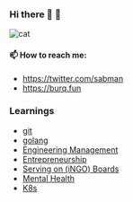 ### Hi there 👋 🧐

![cat](http://cataas.com/cat/gif)

#### 📫 How to reach me: 
 - https://twitter.com/sabman 
 - https://burq.fun


### Learnings

- [git](https://gist.github.com/sabman/8e140902ee057e286f504ea39b0487a7)
- [golang](https://gist.github.com/sabman/dc989ddf742a7d0419dd4ae6d3a7d14e)
- [Engineering Management](https://gist.github.com/sabman/e8d336beba5f2cd20b9f82684a31deab)
- [Entrepreneurship](https://gist.github.com/sabman/23bfea8b38165143640e534f8375fae7)
- [Serving on (iNGO) Boards](https://gist.github.com/sabman/2d84f30404a70cb84456d05034dd7146)
- [Mental Health](https://gist.github.com/sabman/30c6de96fed9afa739905988885f4155)
- [K8s](https://gist.github.com/sabman/bb293dc91efdbd65f45a994e940baa15)

<!--


#### 🔭 I’m currently
- CTO [@geografia-au](https://github.com/geografia-au)
- Co-Founder [@decision-labs](https://github.com/decision-labs)
- Serve on Risk Managment Committee of [Humanitarian OpenStreetMap Team](https://www.hotosm.org)

#### 🌱 I’m currently learning:
-  to manage tech teams better
-  to build end-to-end ML applications
-  to be brave in my thinking

#### 👯 I’m looking to collaborate on  
- Building a modern Open Source Geospatial Stack; check out the [manifesto](https://github.com/open-geodb/manifesto/blob/main/README.md)

#### 🤔 I’m looking for help with
-  Maintaining [Firebase Cloud Messeging](https://github.com/decision-labs/fcm/issues) Ruby Gem
-  Materialise the [modern Open Source Geospatial Stack](https://github.com/open-geodb/manifesto/blob/main/README.md)

#### 📫 How to reach me: 
 - https://twitter.com/sabman 
 - https://burq.fun

-->
